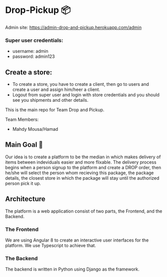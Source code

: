 # Drop-Pickup :package:
  
Admin site: https://admin-drop-and-pickup.herokuapp.com/admin
### Super user credentials:
- username: admin
- password: admin123
## Create a store:
- To create a store, you have to create a client, then go to users and create a user and assign him/heer a client.
- Logout from super user and login with store credentials and you should see you shipments and other details.

This is the main repo for Team Drop and Pickup.

Team Members:
  - Mahdy Mousa/Hamad

## Main Goal :rocket:
Our idea is to create a platform to be the median in which makes delivery of items between indeviduals easier and more flixable. The delivery process begins when a person signup to the platform and create a DROP order, then he/she will select the person whom recieving this package, the package details, the closest store in which the package will stay until the authorized person pick it up.

## Architecture 
The platform is a web application consist of two parts, the Frontend, and the Backend.
### The Frontend
We are using Angular 8 to create an interactive user interfaces for the platform. We use Typescript to achieve that.

### The Backend
The backend is written in Python using Django as the framework. 
